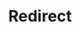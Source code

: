 ﻿---
layout: src/layouts/Redirect.astro
title: Redirect
redirect: /docs/octopus-rest-api/cli/octopus-account
pubDate:  2023-01-01
navSearch: false
navSitemap: false
navMenu: false
---
